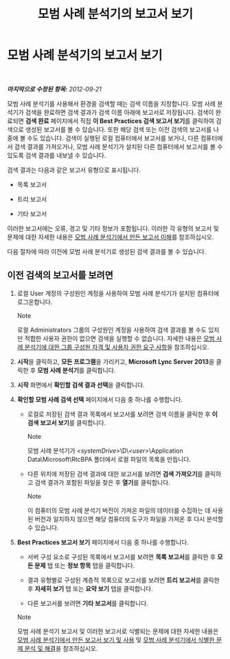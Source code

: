 ﻿---
title: 모범 사례 분석기의 보고서 보기
TOCTitle: 모범 사례 분석기의 보고서 보기
ms:assetid: 7217a47b-36b1-4923-81ea-df754cff29bb
ms:mtpsurl: https://technet.microsoft.com/ko-kr/library/Gg607690(v=OCS.15)
ms:contentKeyID: 49304005
ms.date: 08/24/2015
mtps_version: v=OCS.15
ms.translationtype: HT
---

# 모범 사례 분석기의 보고서 보기

 

_**마지막으로 수정된 항목:** 2012-09-21_

모범 사례 분석기를 사용해서 환경을 검색할 때는 검색 이름을 지정합니다. 모범 사례 분석기가 검색을 완료하면 검색 결과가 검색 이름 아래에 보고서로 저장됩니다. 검색이 완료되면 **검색 완료** 페이지에서 직접 **이 Best Practices 검색 보고서 보기**를 클릭하여 검색으로 생성된 보고서를 볼 수 있습니다. 또한 해당 검색 또는 이전 검색의 보고서를 나중에 볼 수도 있습니다. 검색이 실행된 로컬 컴퓨터에서 보고서를 보거나, 다른 컴퓨터에서 검색 결과를 가져오거나, 모범 사례 분석기가 설치된 다른 컴퓨터에서 보고서를 볼 수 있도록 검색 결과를 내보낼 수 있습니다.

검색 결과는 다음과 같은 보고서 유형으로 표시됩니다.

  - 목록 보고서

  - 트리 보고서

  - 기타 보고서

이러한 보고서에는 오류, 경고 및 기타 정보가 포함됩니다. 이러한 각 유형의 보고서 및 문제에 대한 자세한 내용은 [모범 사례 분석기에서 만든 보고서 이해](lync-server-2013-understanding-reports-created-by-best-practices-analyzer.md)를 참조하십시오.

다음 절차에 따라 이전에 모범 사례 분석기로 생성된 검색 결과를 볼 수 있습니다.

## 이전 검색의 보고서를 보려면

1.  로컬 User 계정의 구성원인 계정을 사용하여 모범 사례 분석기가 설치된 컴퓨터에 로그온합니다.
    

    > [!NOTE]
    > 로컬 Administrators 그룹의 구성원인 계정을 사용하여 검색 결과를 볼 수도 있지만 적합한 사용자 권한이 없으면 검색을 실행할 수 없습니다. 자세한 내용은 <A href="lync-server-2013-group-memberships-and-user-rights-requirements-for-best-practices-analyzer.md">모범 사례 분석기에 대한 그룹 구성원 자격 및 사용자 권한 요구 사항</A>을 참조하십시오.



2.  **시작**을 클릭하고, **모든 프로그램**을 가리키고, **Microsoft Lync Server 2013**을 클릭한 후 **모범 사례 분석기**를 클릭합니다.

3.  **시작** 화면에서 **확인할 검색 결과 선택**을 클릭합니다.

4.  **확인할 모범 사례 검색 선택** 페이지에서 다음 중 하나를 수행합니다.
    
      - 로컬로 저장된 검색 결과 목록에서 보고서를 보려면 검색 이름을 클릭한 후 **이 검색 보고서 보기**를 클릭합니다.
        

        > [!NOTE]
        > 모범 사례 분석기가 <EM>&lt;systemDrive&gt;</EM>\D\\<EM>&lt;user&gt;</EM>\Application Data\Microsoft\RtcBPA 폴더에서 로컬 파일의 목록을 만듭니다.

    
      - 다른 위치에 저장된 검색 결과에 대한 보고서를 보려면 **검색 가져오기**를 클릭하고 검색 결과가 포함된 파일을 찾은 후 **열기**를 클릭합니다.
        

        > [!NOTE]
        > 이 컴퓨터의 모범 사례 분석기 버전이 가져온 파일의 데이터를 수집하는 데 사용된 버전과 일치하지 않으면 해당 컴퓨터의 도구가 파일을 가져온 후 다시 분석할 수 있습니다.



5.  **Best Practices 보고서 보기** 페이지에서 다음 중 하나를 수행합니다.
    
      - 서버 구성 요소로 구성된 목록에서 보고서를 보려면 **목록 보고서**를 클릭한 후 **모든 문제** 탭 또는 **정보 항목** 탭을 클릭합니다.
    
      - 결과 유형별로 구성된 계층적 목록으로 보고서를 보려면 **트리 보고서**를 클릭한 후 **자세히 보기** 탭 또는 **요약 보기** 탭을 클릭합니다.
    
      - 다른 보고서를 보려면 **기타 보고서**를 클릭합니다.
    

    > [!NOTE]
    > 모범 사례 분석기 보고서 및 이러한 보고서로 식별되는 문제에 대한 자세한 내용은 <A href="lync-server-2013-viewing-and-working-with-reports-created-by-best-practices-analyzer.md">모범 사례 분석기에서 만든 보고서 보기 및 사용</A> 및 <A href="lync-server-2013-analyzing-and-resolving-issues-identified-by-best-practices-analyzer.md">모범 사례 분석기에서 식별한 문제 분석 및 해결</A>을 참조하십시오.


